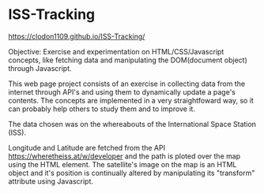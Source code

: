 # ISS-Tracking
 https://clodon1109.github.io/ISS-Tracking/

Objective: Exercise and experimentation on HTML/CSS/Javascript concepts, like fetching data and manipulating the DOM(document object) through Javascript.

This web page project consists of an exercise in collecting data from the internet through API's and using them to dynamically update a page's contents. 
The concepts are implemented in a very straightfoward way, so it can probably help others to study them and to improve it.

The data chosen was on the whereabouts of the International Space Station (ISS). 

Longitude and Latitude are fetched from the API https://wheretheiss.at/w/developer and the path is ploted over the map using the <canvas> HTML element.
The satellite's image on the map is an HTML object and it's position is continually altered by manipulating its "transform" attribute using Javascript. 
